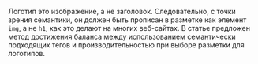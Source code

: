 Логотип это изображение, а не заголовок. Следовательно, с точки зрения семантики,
он должен быть прописан в разметке как элемент `img`, а не `h1`, как это делают
на многих веб-сайтах. В статье предложен метод достижения баланса между
использованием семантически подходящих тегов и производительностью при выборе 
разметки для логотипов.
